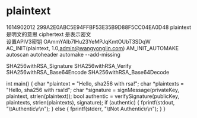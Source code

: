 # plaintext
1614902012
299A2E0ABC5E94FFBF53E35B9D88F5CC04EA0D48
plaintext 是明文的意思
ciphertext 是表示密文                             
设置APIV3密钥 OAmmYAIb7lHu23YeMPJqKmtOUbT3SDqW
AC_INIT(plaintext, 1.0,admin@wangyonglin.com)
AM_INIT_AUTOMAKE
autoscan
autoheader
automake --add-missing

SHA256withRSA_Signature
SHA256withRSA_Verify
SHA256withRSA_Base64Encode
SHA256withRSA_Base64Decode

int main()
{
    char *plaintext = "Hello, sha256 with rsa!";
    char *plaintexts = "Hello, sha256 with rsa!d";
    char *signature = signMessage(privateKey, plaintext, strlen(plaintext));
    bool authentic = verifySignature(publicKey, plaintexts, strlen(plaintexts), signature);
    if (authentic)
    {
        fprintf(stdout, "\tAuthentic\r\n");
    }
    else
    {
        fprintf(stderr, "\tNot Authentic\r\n");
    }
}
